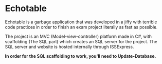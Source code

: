 # Echotable
Echotable is a garbage application that was developed in a jiffy with terrible code practices in order to finish an exam project literally as fast as possible. 

The project is an MVC (Model-view-controller) platform made in C#, with scaffolding (The SQL part) which creates an SQL server for the project.
The SQL server and website is hosted internally through ISSExpress. 

**In order for the SQL scaffolding to work, you'll need to Update-Database.**

